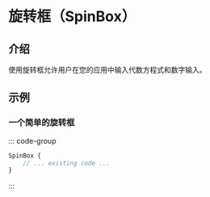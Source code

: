 # 旋转框（SpinBox）

## 介绍

<mcurl name="SpinBox" url="https://learn.microsoft.com/zh-cn/windows/apps/design/controls/number-box"></mcurl>

使用旋转框允许用户在您的应用中输入代数方程式和数字输入。

## 示例

### 一个简单的旋转框

::: code-group

```qml
SpinBox {
    // ... existing code ...
}
```

:::